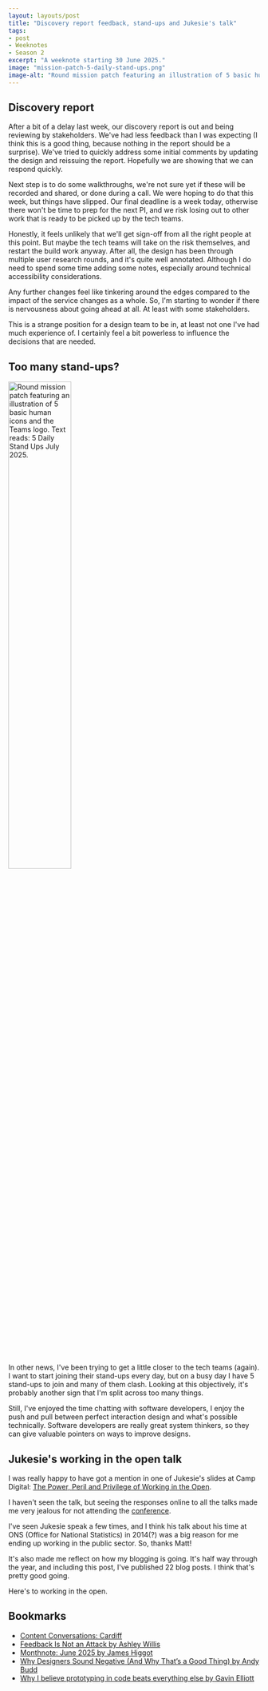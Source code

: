 ```yaml
---
layout: layouts/post
title: "Discovery report feedback, stand-ups and Jukesie's talk"
tags:
- post
- Weeknotes
- Season 2
excerpt: "A weeknote starting 30 June 2025."
image: "mission-patch-5-daily-stand-ups.png"
image-alt: "Round mission patch featuring an illustration of 5 basic human icons and the Teams logo. Text reads: 5 Daily Stand Ups July 2025."
--- 
```


## Discovery report

After a bit of a delay last week, our discovery report is out and being reviewing by stakeholders. We've had less feedback than I was expecting (I think this is a good thing, because nothing in the report should be a surprise). We've tried to quickly address some initial comments by updating the design and reissuing the report. Hopefully we are showing that we can respond quickly.

Next step is to do some walkthroughs, we're not sure yet if these will be recorded and shared, or done during a call. We were hoping to do that this week, but things have slipped. Our final deadline is a week today, otherwise there won't be time to prep for the next PI, and we risk losing out to other work that is ready to be picked up by the tech teams.

Honestly, it feels unlikely that we'll get sign-off from all the right people at this point. But maybe the tech teams will take on the risk themselves, and restart the build work anyway. After all, the design has been through multiple user research rounds, and it's quite well annotated. Although I do need to spend some time adding some notes, especially around technical accessibility considerations.

Any further changes feel like tinkering around the edges compared to the impact of the service changes as a whole. So, I'm starting to wonder if there is nervousness about going ahead at all. At least with some stakeholders.

This is a strange position for a design team to be in, at least not one I've had much experience of. I certainly feel a bit powerless to influence the decisions that are needed.

## Too many stand-ups?

<img src="/images/mission-patch-5-daily-stand-ups.png" alt="Round mission patch featuring an illustration of 5 basic human icons and the Teams logo. Text reads: 5 Daily Stand Ups July 2025." style="width:50%">

In other news, I've been trying to get a little closer to the tech teams (again). I want to start joining their stand-ups every day, but on a busy day I have 5 stand-ups to join and many of them clash. Looking at this objectively, it's probably another sign that I'm split across too many things.

Still, I've enjoyed the time chatting with software developers, I enjoy the push and pull between perfect interaction design and what's possible technically. Software developers are really great system thinkers, so they can give valuable pointers on ways to improve designs.

## Jukesie's working in the open talk

I was really happy to have got a mention in one of Jukesie's slides at Camp Digital: [The Power, Peril and Privilege of Working in the Open](https://digitalbydefault.com/2025/07/03/camp-digital-2025-working-in-the-open/).

I haven't seen the talk, but seeing the responses online to all the talks made me very jealous for not attending the [conference](https://www.nexerdigital.com/campdigital/2025/).

I've seen Jukesie speak a few times, and I think his talk about his time at ONS (Office for National Statistics) in 2014(?) was a big reason for me ending up working in the public sector. So, thanks Matt!

It's also made me reflect on how my blogging is going. It's half way through the year, and including this post, I've published 22 blog posts. I think that's pretty good going.

Here's to working in the open.

## Bookmarks

- [Content Conversations: Cardiff](https://www.eventbrite.co.uk/e/content-conversations-cardiff-tickets-1405544855499)
- [Feedback Is Not an Attack by Ashley Willis](https://ashley.dev/posts/feedback-is-not-an-attack)
- [Monthnote: June 2025 by James Higgot](https://weeknot.es/monthnote-june-2025-5faffc21dbf8)
- [Why Designers Sound Negative (And Why That’s a Good Thing) by Andy Budd](https://medium.com/the-design-coach/why-designers-sound-negative-and-why-thats-a-good-thing-2d31f13df069)
- [Why I believe prototyping in code beats everything else by Gavin Elliott](https://gavinelliott.co.uk/blog/why-i-believe-prototyping-in-code-beats-everything-else/)